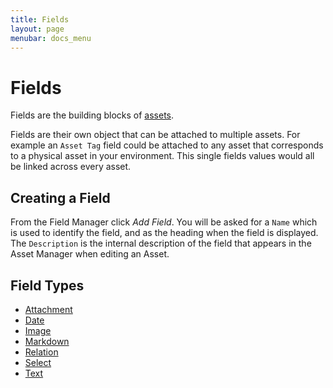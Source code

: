 ```yaml
---
title: Fields
layout: page
menubar: docs_menu
---
```


# Fields

Fields are the building blocks of [assets](/net-doc/docs/concepts/assets).

Fields are their own object that can be attached to multiple assets. For example
an `Asset Tag` field could be attached to any asset that corresponds to a
physical asset in your environment. This single fields values would all be
linked across every asset.

## Creating a Field

From the Field Manager click _Add Field_. You will be asked for a `Name` which
is used to identify the field, and as the heading when the field is displayed.
The `Description` is the internal description of the field that appears in the
Asset Manager when editing an Asset.

## Field Types

- [Attachment](/net-doc/docs/fields/attachment)
- [Date](/net-doc/docs/fields/date)
- [Image](/net-doc/docs/fields/image)
- [Markdown](/net-doc/docs/fields/markdown)
- [Relation](/net-doc/docs/fields/relation)
- [Select](/net-doc/docs/fields/select)
- [Text](/net-doc/docs/fields/text)
